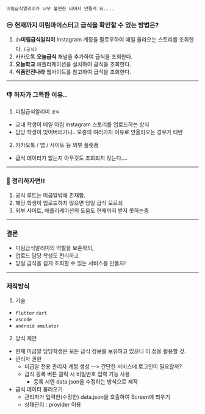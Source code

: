 `미림급식알리미가 너무 불편한 나머지 만들게 되....`

### 😒 현재까지 미림마이스터고 급식을 확인할 수 있는 방법은?
1. 👍**미림급식알리미** instagram 계정을 팔로우하여 매일 올라오는 스토리를 조회한다. `(공식)`
2. 카카오톡 **오늘급식** 채널을 추가하여 급식을 조회한다.
3. **오늘학교** 애플리케이션을 설치하여 급식을 조회한다.
4. **식품안전나라** 웹사이트를 참고하여 급식을 조회한다.

---

### 👎 하자가 그득한 이유..
1. 미림급식알리미 `공식`
  - 교내 학생이 매일 아침 instagram 스토리를 업로드하는 방식
  - 담당 학생이 잊어버리거나.. 모종의 여러가지 이유로 안올라오는 경우가 태반
2. 카카오톡 / 앱 / 사이트 등 외부 플랫폼
- 급식 데이터가 없는지 아무것도 조회되지 않는다....

---

### 🧹 정리하자면!!
1. 공식 루트는 미급알밖에 존재함.
2. 해당 학생이 업로드하지 않으면 당일 급식 모르쇠
3. 외부 사이트, 애플리케이션의 도움도 현재까지 받지 못하는중

---

### 결론
- 미림급식알리미의 역할을 보존하되,
- 업로드 담당 학생도 편리하고
- 당일 급식을 쉽게 조회할 수 있는 서비스를 만들자!

---

### 제작방식
1. 기술
 - `flutter` `dart`
 - `vscode`
 - `android emulator`

2. 방식 제안
  - 현재 미급알 담당학생은 모든 급식 정보를 보유하고 있으니 이 점을 활용할 것.
  - 관리자 권한
    - 미급알 전용 관리자 계정 생성 --> 간단한 서비스에 로그인이 필요할까?
    - 급식 등록 버튼 클릭 시 비밀번호 입력 기능 사용
      - 등록 시엔 data.json을 수정하는 방식으로 제작
  - 급식 데이터 불러오기
    - 관리자가 입력한(수정한) data.json을 호출하여 Screen에 띄우기
    - 상태관리 : provider 이용
